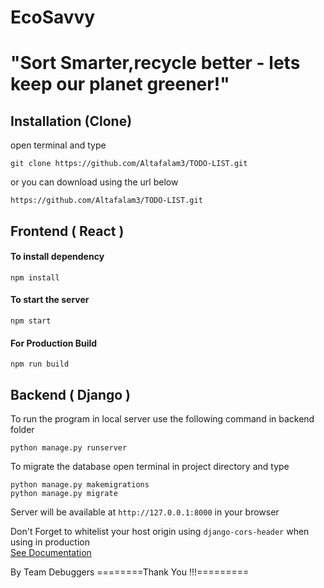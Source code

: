 # EcoSavvy

# "Sort Smarter,recycle better - lets keep our planet greener!"


## Installation (Clone)

open terminal and type

```
git clone https://github.com/Altafalam3/TODO-LIST.git
```

or you can download using the url below

```
https://github.com/Altafalam3/TODO-LIST.git
```
## Frontend ( React )

#### To install dependency

```
npm install
```

#### To start the server

```
npm start
```

#### For Production Build

```
npm run build
```


## Backend ( Django )

To run the program in local server use the following command in backend folder

```
python manage.py runserver
```

To migrate the database open terminal in project directory and type

```
python manage.py makemigrations
python manage.py migrate
```


Server will be available at `http://127.0.0.1:8000` in your browser

Don't Forget to whitelist your host origin using `django-cors-header` when using in production<br>
[See Documentation](https://pypi.org/project/django-cors-headers/)

By Team Debuggers
========Thank You !!!=========
